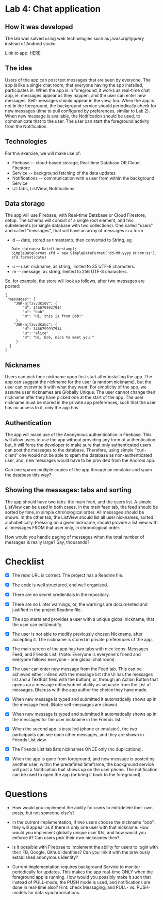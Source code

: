 # Lab 4: Chat application

## How it was developed

The lab was solved using web technologies such as javascript/jquery instead of Android studio.

Link to app: [HERE](https://lab4-ec08d.firebaseapp.com/)

## The idea

Users of the app can post text messages that are seen by everyone. The app is like a single chat room, that everyone having the app installed, participates in. When the app is in foreground, it works as real-time chat app, ie. messages appear as they happen, and the user can enter new messages. Self-messages should appear in the view, too. When the app is not in the foreground, the background service should periodically check for new messages (time to pull configured by preferences, similar to Lab 2). When new message is available, the Notification should be used, to communicate that to the user. The user can start the foreground activity from the Notification.

## Technologies

For this exercise, we will make use of:
* Firebase -- cloud-based storage, Real-time Database OR Cloud Firestore
* Service -- background fetching of the data updates
* Notifications -- communication with a user from within the background Service
* UI: tabs, ListView, Notifications


## Data storage

The app will use Firebase, with Real-time Database or Cloud Firestore, setup. The schema will consist of a single root element, and two subelements (or single database with two collections). One called "users" and called "messages", that will have an array of messages in a form
* d -- date, stored as timestamp, then converted to String, eg.
```
   Date date=new Date(timestamp);
   SimpleDateFormat sfd = new SimpleDateFormat("dd-MM-yyyy HH:mm:ss");
   sfd.format(date)
```
* u -- user nickname, as string, limited to 35 UTF-8 characters.
* m -- message, as string, limited to 256 UTF-8 characters.

So, for example, the store will look as follows, after two messages are posted:

```
{
 "messages": {
    "JGK-njfzvvdKz0V": {
        "d": 1466799937914
        "u": "bob"
        "m": "Hi, this is from Bob!"
     },
    "JGK-njfzvvdKabc": {
        "d": 1466799997914
        "u": "alice"
        "m": "Hi, Bob, nice to meet you."
     }
  }
}
```

## Nicknames

Users can pick their nickname upon first start after installing the app. The app can suggest the nickname for the user (a random nickname), but the user can overwrite it with what they want. For simplicity of the app, we assume user nicknames are Globally Unique. The user cannot change their nickname after they have picked one at the start of the app. The user nickname must be stored in the private app preferences, such that the user has no access to it, only the app has. 

## Authentication

The app will make use of the Anonymous authentication in Firebase. This will allow users to use the app without providing any form of authentication, but, it will force the developer to make sure that only authenticated users can post the messages to the database. Therefore, using simple "curl-client" one would not be able to spam the database as non-authenticated user, and, new messages would have to be provided from the Android app. 

Can one spawn multiple copies of the app through an emulator and spam the database this way? 

## Showing the messages: tabs and sorting 

The app should have two tabs: the main feed, and the users list. A simple ListView can be used in both cases. In the main feed tab, the feed should be sorted by time, in simple chronological order. All messages should be shown. In the other tab, the ListView should list all user nicknames, sorted alphabetically. Pressing on a given nickname, should provide a list view with all messages FROM that user only, in chronological order. 

How would you handle paging of messages when the total number of messages is really large? Say, thousands? 


# Checklist

* [x] The repo URL is correct. The project has a Readme file. 
* [x] The code is well structured, and well organised. 
* [x] There are no secret credentials in the repository. 
* [x] There are no Linter warnings, or, the warnings are documented and justified in the project Readme file. 
* [x] The app starts and provides a user with a unique global nickname, that the user can edit/modify.
* [x] The user is not able to modify previously chosen Nickname, after accepting it.  The nickname is stored in private preferences of the app. 
* [x] The main screen of the app has two tabs with nice icons: Messages Feed, and Friends List. (Note: Everyone is everyone's friend and everyone follows everyone - one global chat room).
* [x] The user can enter new message from the Feed tab. This can be achieved either inlined with the message list (the UI has the messages list and a TextEdit field with the button), or, through an Action Button that opens up a message editor/submit ability as separate from the List of messages. Discuss with the app author the choice they have made. 
* [x] When new message is typed and submitted it automatically shows up in the message feed. (Note: self-messages are shown)
* [x] When new message is typed and submitted it automatically shows up in the messages for the user nickname in the Friends list. 
* [x] When the second app is installed (phone or emulator), the two participants can see each other messages, and they are shown in Friends List view. 
* [x] The Friends List tab lists nicknames ONCE only (no duplications).
* [x] When the app is gone from foreground, and new message is posted by another user, within the predefined timeframe, the background service will post a Notification that shows up on the user phone. The notification can be used to open the app (or bring it back to the foreground).


# Questions

* How would you implement the ability for users to edit/delete their own posts, but not someone else's?

* In the current implementation, if two users choose the nickname "bob", they will appear as if there is only one user with that nickname. How would you implement globally unique user IDs, and how would you enforce it? Can users pick their own nicknames then? 

* Is it possible with Firebase to implement the ability for users to login with their FB, Google, Github identities? Can you link it with the previously established anonymous identity? 

* Current implementation requires background Service to monitor periodically for updates. This makes the app real-time ONLY when the foreground app is running. How would you possibly make it such that instead of PULL-mode, the PUSH mode is used, and notifications are done in real-time also? Hint: check Messaging, and PULL- vs. PUSH-models for data synchronisations. 

